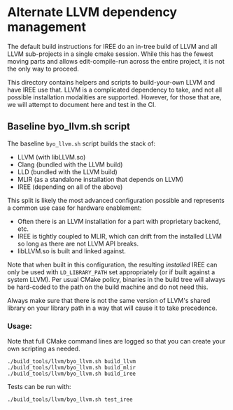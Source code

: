 # Alternate LLVM dependency management

The default build instructions for IREE do an in-tree build of LLVM and all
LLVM sub-projects in a single cmake session. While this has the fewest moving
parts and allows edit-compile-run across the entire project, it is not the
only way to proceed.

This directory contains helpers and scripts to build-your-own LLVM and have
IREE use that. LLVM is a complicated dependency to take, and not all
possible installation modalities are supported. However, for those that are,
we will attempt to document here and test in the CI.

## Baseline byo_llvm.sh script

The baseline `byo_llvm.sh` script builds the stack of:

* LLVM (with libLLVM.so)
* Clang (bundled with the LLVM build)
* LLD (bundled with the LLVM build)
* MLIR (as a standalone installation that depends on LLVM)
* IREE (depending on all of the above)

This split is likely the most advanced configuration possible and represents
a common use case for hardware enablement:

* Often there is an LLVM installation for a part with proprietary backend, etc.
* IREE is tightly coupled to MLIR, which can drift from the installed LLVM
  so long as there are not LLVM API breaks.
* libLLVM.so is built and linked against.

Note that when built in this configuration, the resulting *installed* IREE
can only be used with `LD_LIBRARY_PATH` set appropriately (or if built against
a system LLVM). Per usual CMake policy, binaries in the build tree will
always be hard-coded to the path on the build machine and do not need this.

Always make sure that there is not the same version of LLVM's shared library
on your library path in a way that will cause it to take precedence.

### Usage:

Note that full CMake command lines are logged so that you can create your
own scripting as needed.

```
./build_tools/llvm/byo_llvm.sh build_llvm
./build_tools/llvm/byo_llvm.sh build_mlir
./build_tools/llvm/byo_llvm.sh build_iree
```

Tests can be run with:

```
./build_tools/llvm/byo_llvm.sh test_iree
```
